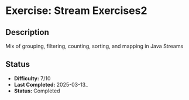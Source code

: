 # Exercise: Stream Exercises2

## Description
Mix of grouping, filtering, counting, sorting, and mapping in Java Streams

## Status
- **Difficulty:** 7/10
- **Last Completed:** 2025-03-13_
- **Status:** Completed